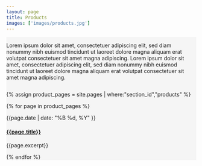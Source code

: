 ```yaml
---
layout: page
title: Products
images: ['images/products.jpg']
---
```


<div class='full' style='background: #f5f5f5'>
  <div class='row'>
    <div class='large-12 columns'>
      <p>
        Lorem ipsum dolor sit amet, consectetuer adipiscing elit, sed diam nonummy nibh euismod tincidunt ut laoreet dolore magna aliquam erat volutpat consectetuer sit amet magna adipiscing. Lorem ipsum dolor sit amet, consectetuer adipiscing elit, sed diam nonummy nibh euismod tincidunt ut laoreet dolore magna aliquam erat volutpat consectetuer sit amet magna adipiscing.
      </p>
      <div class='two spacing'></div>
    </div>
  </div>

  {% assign product_pages = site.pages | where:"section_id","products" %}

  <div class='row'>
    {% for page in product_pages %}
      <div class='large-4 medium-4 columns'>
        <div class='mod modBlogPost'>
        	<a href="{{site.url}}{{page.url}}"><img alt="" src="{{site.url}}/{{page.images[1]}}" /></a>
          <div class='content'>
            <p class='date'>{{page.date | date: "%B %d, %Y" }}</p>
            <h4><a href="#">{{page.title}}</a></h4>
            <p>{{page.excerpt}}</p>
          </div>
        </div>
      </div>
    {% endfor %}
  </div>
</div>
